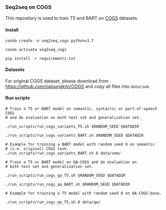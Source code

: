 ### Seq2seq on COGS

This repository is used to train T5 and BART on [COGS](https://www.aclweb.org/anthology/2020.emnlp-main.731/) datasets.

#### Install

```shell
conda create -n seq2seq_cogs python=3.7

conda activate seq2seq_cogs

pip install -r requirements.txt
```

#### Datasets
For original COGS dataset, please download from <https://github.com/najoungkim/COGS> and
copy all files into `data/sem`.

#### Run scripts

```shell
# Train a T5 or BART model on semantic, syntactic or part-of-speech COGS 
# and do evaluation on both test set and generalization set. 

./run_scripts/run_cogs_variants_T5.sh $RANDOM_SEED $DATADIR 

./run_scripts/run_cogs_variants_BART.sh $RANDOM_SEED $DATADIR 

# Example for training a BART model with random seed 0 on semantic 
# (i.e. original) COGS task. 
./run_scripts/run_cogs_variants_BART.sh 0 data/sem/ 

# Train a T5 or BART model on QA-COGS and do evaluation on 
# both test set and generalization set. 

./run_scripts/run_cogs_qa_T5.sh $RANDOM_SEED $DATADIR 

./run_scripts/run_cogs_qa_BART.sh $RANDOM_SEED $DATADIR 

# Example for training a T5 model with random seed 0 on QA-COGS-base.

./run_scripts/run_cogs_qa_T5.sh 0 data/qa/ 
```

